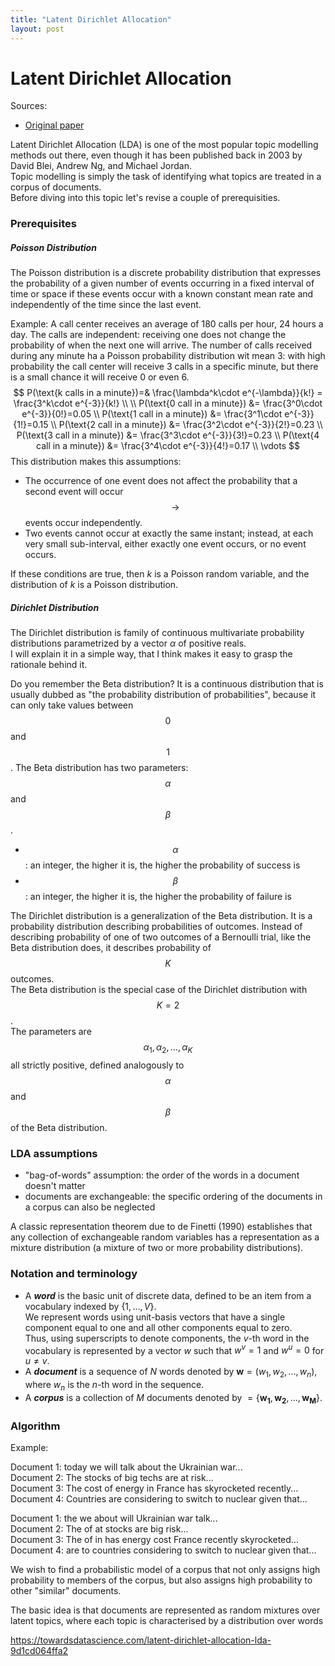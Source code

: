 ```yaml
---
title: "Latent Dirichlet Allocation"
layout: post
---
```


# Latent Dirichlet Allocation

Sources:

* [Original paper](https://www.jmlr.org/papers/volume3/blei03a/blei03a.pdf)

Latent Dirichlet Allocation (LDA) is one of the most popular topic modelling methods out there, even though it has been published back in 2003 by David Blei, Andrew Ng, and Michael Jordan.  
Topic modelling is simply the task of identifying what topics are treated in a corpus of documents.      
Before diving into this topic let's revise a couple of prerequisities.  

### Prerequisites

##### Poisson Distribution

The Poisson distribution is a discrete probability distribution that expresses the probability of a given number of events occurring in a fixed interval of time or space if these events occur with a known constant mean rate and independently of the time since the last event.   

Example:
A call center receives an average of 180 calls per hour, 24 hours a day. The calls are independent: receiving one does not change the probability of when the next one will arrive. The number of calls received during any minute ha a Poisson probability distribution wit mean 3: with high probability the call center will receive 3 calls in a specific minute, but there is a small chance it will receive 0 or even 6.
$$
P(\text{k calls in a minute})=& \frac{\lambda^k\cdot e^{-\lambda}}{k!} = \frac{3^k\cdot e^{-3}}{k!}
\\
\\
P(\text{0 call in a minute})  &= \frac{3^0\cdot e^{-3}}{0!}=0.05
\\
P(\text{1 call in a minute}) &= \frac{3^1\cdot e^{-3}}{1!}=0.15
\\
P(\text{2 call in a minute}) &= \frac{3^2\cdot e^{-3}}{2!}=0.23
\\
P(\text{3 call in a minute}) &= \frac{3^3\cdot e^{-3}}{3!}=0.23
\\
P(\text{4 call in a minute}) &= \frac{3^4\cdot e^{-3}}{4!}=0.17
\\
  \vdots
$$
This distribution makes this assumptions:

* The occurrence of one event does not affect the probability that a second event will occur $$\to$$ events occur independently.
* Two events cannot occur at exactly the same instant; instead, at each very small sub-interval, either exactly one event occurs, or no event occurs.  

If these conditions are true, then $k$ is a Poisson random variable, and the distribution of $k$ is a Poisson distribution.

##### Dirichlet Distribution

The Dirichlet distribution is family of continuous multivariate probability distributions parametrized by a vector $\alpha$ of positive reals.  
I will explain it in a simple way, that I think makes it easy to grasp the rationale behind it.  

Do you remember the Beta distribution? It is a continuous distribution that is usually dubbed as "the probability distribution of probabilities", because it can only take values between $$0$$ and $$1$$.  The Beta distribution has two parameters: $$\alpha$$ and $$\beta$$.   

* $$\alpha$$: an integer, the higher it is, the higher the probability of success is
* $$\beta$$: an integer, the higher it is, the higher the probability of failure is

The Dirichlet distribution is a generalization of the Beta distribution. It is a probability distribution describing probabilities of outcomes. Instead of describing probability of one of two outcomes of a Bernoulli trial, like the Beta distribution does, it describes probability of $$K$$ outcomes.   
The Beta distribution is the special case of the Dirichlet distribution with $$K=2$$.  
The parameters are $$\alpha_1, \alpha_2, \dots, \alpha_K$$ all strictly positive, defined analogously to $$\alpha$$ and $$\beta$$ of the Beta distribution.



### LDA assumptions

* "bag-of-words" assumption: the order of the words in a document doesn't matter
*  documents are exchangeable: the specific ordering of the documents in a corpus can also be neglected

A classic representation theorem due to de Finetti (1990) establishes that any collection of exchangeable random variables has a representation as a mixture distribution (a mixture of two or more probability distributions).



### Notation and terminology

* A ***word*** is the basic unit of discrete data, defined to be an item from a vocabulary indexed by $\{1, \dots ,V\}$.   
  We represent words using unit-basis vectors that have a single component equal to one and all other components equal to zero.   
  Thus, using superscripts to denote components, the $v$-th word in the vocabulary is represented by a vector $w$ such that $w^v=1$ and $w^u=0$ for $u\neq v$.
* A ***document*** is a sequence of $N$ words denoted by $\mathbf{w}= (w_1,w_2, \dots,w_n)$, where $w_n$ is the $n$-th word in the sequence.
* A ***corpus*** is a collection of $M$ documents denoted by $= \{\mathbf{w_1}, \mathbf{w_2}, \dots, \mathbf{w_M}\}$.





### Algorithm



Example:

Document 1: today we will talk about the Ukrainian war...  
Document 2: The stocks of big techs are at risk...  
Document 3: The cost of energy in France has skyrocketed recently...  
Document 4: Countries are considering to switch to nuclear given that...



Document 1: the we about will Ukrainian war talk...  
Document 2: The of at stocks are big risk...  
Document 3: The of in has energy cost France recently skyrocketed...  
Document 4: are to countries considering to switch to nuclear given that...



We wish to find a probabilistic model of a corpus that not only assigns high probability to members of the corpus, but also assigns high probability to other "similar" documents.

The basic idea is that documents are represented as random mixtures over latent topics, where each topic is characterised by a distribution over words



https://towardsdatascience.com/latent-dirichlet-allocation-lda-9d1cd064ffa2